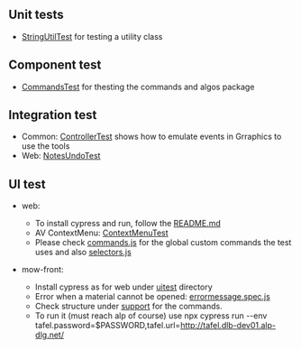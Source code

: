 ## Unit tests
* [StringUtilTest](https://git.geogebra.org/ggb/geogebra/blob/master/common-jre/src/test/java/org/geogebra/common/util/StringUtilTest.java) for testing a utility class

## Component test
* [CommandsTest](https://git.geogebra.org/ggb/geogebra/blob/master/common-jre/src/test/java/org/geogebra/common/kernel/commands/CommandsTest.java) for thesting the commands and algos package

## Integration test
* Common: [ControllerTest](https://git.geogebra.org/ggb/geogebra/blob/master/common-jre/src/test/java/org/geogebra/common/euclidean/ControllerTest.java) shows how to emulate events in Grraphics to use the tools
* Web: [NotesUndoTest](https://git.geogebra.org/ggb/geogebra/blob/master/web/src/test/java/org/geogebra/web/full/main/NotesUndoTest.java)

## UI test
* web:
    * To install cypress and run, follow the [README.md](https://git.geogebra.org/ggb/web-test-harness/blob/master/README.md)
    * AV ContextMenu: [ContextMenuTest](https://git.geogebra.org/ggb/web-test-harness/blob/master/cypress/integration/algebraView/contextMenu.spec.js)
    * Please check [commands.js](https://git.geogebra.org/ggb/web-test-harness/blob/master/cypress/support/commandss.js) for the global custom commands the 
test uses and also [selectors.js](https://git.geogebra.org/ggb/web-test-harness/blob/master/cypress/support/selectors.js)

* mow-front:
    * Install cypress as for web under [uitest](https://git.geogebra.org/mow/mow-front/tree/master/uitest) directory
    * Error when a material cannot be opened: [errormessage.spec.js](https://git.geogebra.org/mow/mow-front/blob/master/uitest/cypress/integration/errormessage/error_message.spec.js)
    * Check structure under [support](https://git.geogebra.org/ggb/web-test-harness/blob/master/cypress/support/) for the commands.
    * To run it (must reach alp of course) use npx cypress run --env tafel.password=$PASSWORD,tafel.url=http://tafel.dlb-dev01.alp-dlg.net/